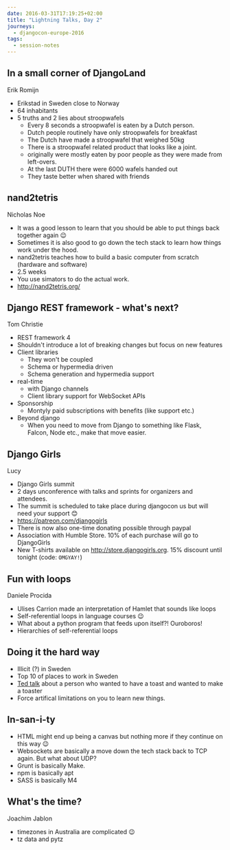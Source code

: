 ```yaml
---
date: 2016-03-31T17:19:25+02:00
title: "Lightning Talks, Day 2"
journeys:
  - djangocon-europe-2016
tags:
  - session-notes
---
```


## In a small corner of DjangoLand
Erik Romijn

- Erikstad in Sweden close to Norway
- 64 inhabitants
- 5 truths and 2 lies about stroopwafels
    - Every 8 seconds a stroopwafel is eaten by a Dutch person.
    - Dutch people routinely have only stroopwafels for breakfast
    - The Dutch have made a stroopwafel that weighed 50kg
    - There is a stroopwafel related product that looks like a joint.
    - originally were mostly eaten by poor people as they were made from
      left-overs.
    - At the last DUTH there were 6000 wafels handed out
    - They taste better when shared with friends

## nand2tetris
Nicholas Noe

- It was a good lesson to learn that you should be able to put things back
  together again 😉
- Sometimes it is also good to go down the tech stack to learn how things work
  under the hood.
- nand2tetris teaches how to build a basic computer from scratch (hardware and
  software)
- 2.5 weeks
- You use simators to do the actual work.
- http://nand2tetris.org/

## Django REST framework - what's next?
Tom Christie

- REST framework 4
- Shouldn't introduce a lot of breaking changes but focus on new features
- Client libraries
    - They won't be coupled
    - Schema or hypermedia driven
    - Schema generation and hypermedia support
- real-time
    - with Django channels
    - Client library support for WebSocket APIs
- Sponsorship
    - Montyly paid subscriptions with benefits (like support etc.)
- Beyond django
    - When you need to move from Django to something like Flask, Falcon, Node
      etc., make that move easier.

## Django Girls
Lucy

- Django Girls summit
- 2 days unconference with talks and sprints for organizers and attendees.
- The summit is scheduled to take place during djangocon us but will need your
  support 😊
- https://patreon.com/djangogirls
- There is now also one-time donating possible through paypal
- Association with Humble Store. 10% of each purchase will go to DjangoGirls
- New T-shirts available on http://store.djangogirls.org. 15% discount until
  tonight (code: `OMGYAY!`)

## Fun with loops
Daniele Procida

- Ulises Carrion made an interpretation of Hamlet that sounds like loops
- Self-referential loops in language courses 😉
- What about a python program that feeds upon itself?! Ouroboros!
- Hierarchies of self-referential loops

## Doing it the hard way

- Illicit (?) in Sweden
- Top 10 of places to work in Sweden
- [Ted talk](http://www.ted.com/talks/thomas_thwaites_how_i_built_a_toaster_from_scratch)
  about a person who wanted to have a toast and wanted to make a toaster
- Force artifical limitations on you to learn new things.

## In-san-i-ty

- HTML might end up being a canvas but nothing more if they continue on this
  way 😉
- Websockets are basically a move down the tech stack back to TCP again. But
  what about UDP?
- Grunt is basically Make.
- npm is basically apt
- SASS is basically M4

## What's the time?
Joachim Jablon

- timezones in Australia are complicated 😉
- tz data and pytz
